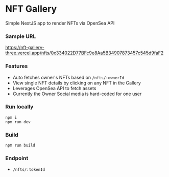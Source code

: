# NFT Gallery
Simple NextJS app to render NFTs via OpenSea API

### Sample URL
https://nft-gallery-three.vercel.app/nfts/0x334022D77BFc9e8Aa5B34907873457c545d9faF2

### Features
- Auto fetches owner's NFTs based on `/nfts/:ownerId`
- View single NFT details by clicking on any NFT in the Gallery
- Leverages OpenSea API to fetch assets
- Currently the Owner Social media is hard-coded for one user

### Run locally
```
npm i
npm run dev
```

### Build
`npm run build`

### Endpoint
- `/nfts/:tokenId`
